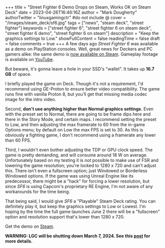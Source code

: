 +++
title = "Street Fighter 6 Demo Drops on Steam, Works OK on Steam Deck"
date = 2023-04-26T16:46:16Z
author = "Mark Dougherty"
authorTwitter = "linuxgamingctr" #do not include @
cover = "/images/steam_deck/sf6.jpg"
tags = ["news", "steam deck", "street fighter"]
keywords = ["street fighter 6", "street fighter 6 on steam deck", "street fighter 6 demo", "street fighter 6 on steam"]
description = "Keep the graphics settings to Low."
showFullContent = false
readingTime = false
draft = false
comments = true
+++
A few days ago *Street Fighter 6* was available as a demo on PlayStation consoles. Well, great news for Deckers and PC gamers alike: the same demo is [now available on Steam](https://store.steampowered.com/news/app/1364780/view/3690179962069389427). Gameplay footage is available on [YouTube](https://youtu.be/TXo76DXL_ds).

But beware, it's gonna leave a hole in your SSD's "wallet". It takes up **16.7 GB** of space.

I briefly played the game on Deck. Though it's not a requirement, I'd recommend using GE-Proton to ensure better video compatibility. The game runs fine with vanilla Proton 8, but you'll get that missing media codec image for the intro video.

Second, **don't use anything higher than Normal graphics settings**. Even with the preset set to Normal, there are going to be frame dips here and there in the Story Mode, and certain maps. I recommend setting the preset to Low, and then adjusting the max framerate to 60 from the in-game Options menu; by default on Low the max FPS is set to 30. As this is obviously a fighting game, I don't recommend using a framerate any lower than 60 FPS.

Third, I wouldn't even bother adjusting the TDP or GPU clock speed. The game is pretty demanding, and will consume around 18 W on average. Unfortunately based on my testing it is *not* possible to make use of FSR and lowering the game resolution; you're locked to 1280 x 720 and can't adjust this. There isn't even a fullscreen option; just Windowed or Borderless Windowed options. If the game was using Unreal Engine like its predecessor, there might be a "hack" for forcing a lower resolution, but since *SF6* is using Capcom's proprietary RE Engine, I'm not aware of any workarounds for the time being.

That being said, I would give *SF6* a "Playable" Steam Deck rating. You can definitely play it, but keep the graphics settings to Low or Lowest. I'm hoping by the time the full game launches June 2 there will be a "fullscreen" option and resolution support that's lower than 1280 x 720.

Get the demo on [Steam](https://store.steampowered.com/app/1364780/Street_Fighter_6/).

**WARNING: LGC will be shutting down March 7, 2024. See this [post](https://linuxgamingcentral.com/posts/the-end-of-lgc/) for more details.**
